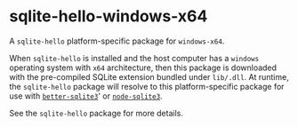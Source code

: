 <!--- Generated with the npm_generate_platform_packages.sh script, don't edit by hand -->

# sqlite-hello-windows-x64

A `sqlite-hello` platform-specific package for `windows-x64`. 

When `sqlite-hello` is installed and the host computer has a `windows` operating system with `x64` architecture, then this package is downloaded with the pre-compiled SQLite extension bundled under `lib/.dll`. At runtime, the `sqlite-hello` package will resolve to this platform-specific package for use with [`better-sqlite3`](https://github.com/WiseLibs/better-sqlite3)' or [`node-sqlite3`](https://github.com/TryGhost/node-sqlite3).

See the `sqlite-hello` package for more details.